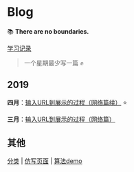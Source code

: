 # Blog

:books: **There are no boundaries.**

[学习记录](articles/record.md)

> 一个星期最少写一篇 :fist:

## 2019

**四月**：[输入URL到展示的过程（网络篇续）](articles/mst/mst2.md) :star:

**三月**：[输入URL到展示的过程（网络篇）](articles/mst/mst1.md)

## 其他

[分类](articles)  |  [仿写页面](works/page-layout)  |  [算法demo](works/algorithm)